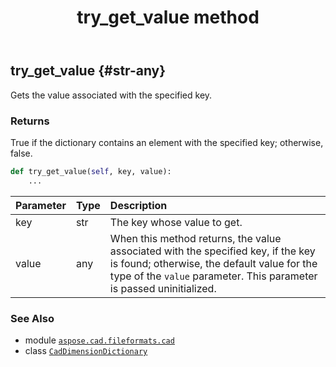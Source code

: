 ﻿---
title: try_get_value method
second_title: Aspose.CAD for Python via .NET API References
description: 
type: docs
weight: 70
url: /python-net/aspose.cad.fileformats.cad/caddimensiondictionary/try_get_value/
is_root: false
---

## try_get_value {#str-any}

Gets the value associated with the specified key.


### Returns 


True if the dictionary contains an element with the specified key; otherwise, false.


```python
def try_get_value(self, key, value):
    ...
```


| Parameter | Type | Description |
| :- | :- | :- |
| key | str | The key whose value to get. |
| value | any | When this method returns, the value associated with the specified key, if the key is found; otherwise, the default value for the type of the `value` parameter. This parameter is passed uninitialized. |



### See Also
* module [`aspose.cad.fileformats.cad`](../../)
* class [`CadDimensionDictionary`](/cad/python-net/aspose.cad.fileformats.cad/caddimensiondictionary)
